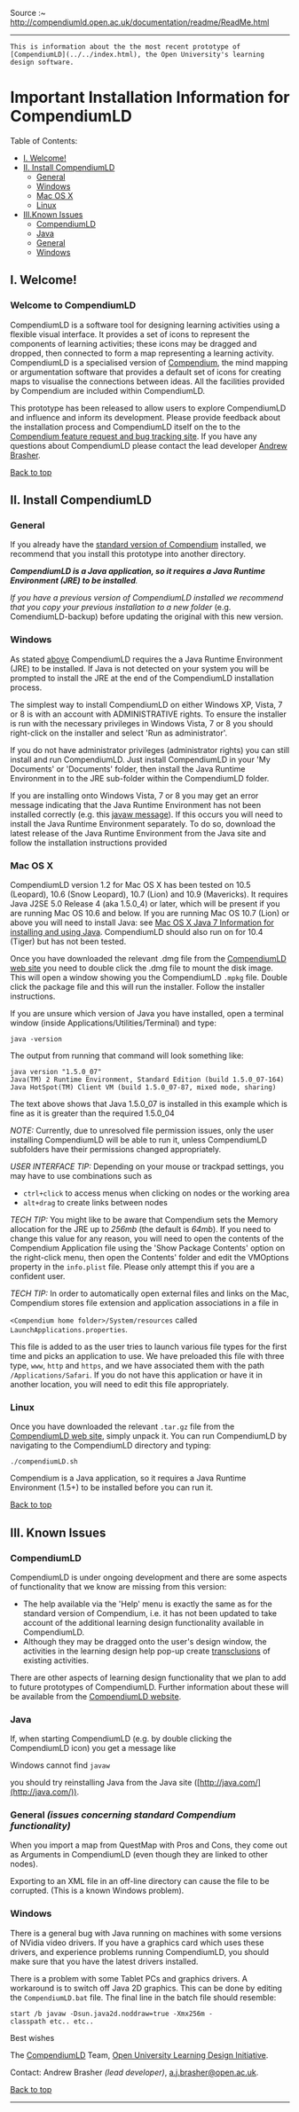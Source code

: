 
Source :~ <http://compendiumld.open.ac.uk/documentation/readme/ReadMe.html>

---

`This is information about the the most recent prototype of [CompendiumLD](../../index.html),
the Open University's learning design software.`

<a name="top"></a>

# Important Installation Information for CompendiumLD

Table of Contents:

*   [I. Welcome!](#welcome)
*   [II. Install CompendiumLD](#install)  
    - [General](#installgeneral)  
    - [Windows](#windows)  
    - [Mac OS X](#mac)  
    - [Linux](#linux)
*   [III.Known Issues](#issues)  
    - [CompendiumLD](#issueCLD)  
    - [Java](#issueJava)  
    - [General](#issuegeneral)  
    - [Windows](#issuewindows)  

## <a name="welcome"></a> I. Welcome!

### Welcome to CompendiumLD

CompendiumLD is a software tool for designing learning activities using a flexible visual interface.
It provides a set of icons to represent the components of learning activities;
these icons may be dragged and dropped, then connected to form a map representing a learning activity.
CompendiumLD is a specialised version of [Compendium](http://compendium.open.ac.uk/institute/about.htm), the mind mapping or argumentation software that provides a default set of icons for creating maps to visualise the connections between ideas.
All the facilities provided by Compendium are included within CompendiumLD.

This prototype has been released to allow users to explore CompendiumLD and influence and inform its development.
Please provide feedback about the installation process and CompendiumLD itself on the to the [Compendium feature request and bug tracking site](http://compendium.open.ac.uk/bugzilla/enter_bug.cgi?product=CompendiumLD).
If you have any questions about CompendiumLD please contact the lead developer [Andrew Brasher](mailto:a.j.brasher@open.ac.uk).

[Back to top](#top)

## <a name="install"></a> II. Install CompendiumLD

### <a name="installgeneral"></a> General

If you already have the [standard version of Compendium](http://compendium.open.ac.uk/institute/download/download.htm) installed, we recommend that you install this prototype into another directory.

_**CompendiumLD is a Java application, so it requires a Java Runtime Environment (JRE) to be installed**._

_If you have a previous version of CompendiumLD installed we recommend that you copy your previous installation to a new folder_ (e.g. ComendiumLD-backup) before updating the original with this new version.

### <a name="windows"></a>Windows

As stated [above](#installgeneral) CompendiumLD requires the a Java Runtime Environment (JRE) to be installed. If Java is not detected on your system you will be prompted to install the JRE at the end of the CompendiumLD installation process.

The simplest way to install CompendiumLD on either Windows XP, Vista, 7 or 8 is with an account with ADMINISTRATIVE rights. To ensure the installer is run with the necessary privileges in Windows Vista, 7 or 8 you should right-click on the installer and select 'Run as administrator'.

<a name="windowsNonAdmin"></a> If you do not have administrator privileges (administrator rights) you can still install and run CompendiumLD. Just install CompendiumLD in your 'My Documents' or 'Documents' folder, then install the Java Runtime Environment in to the JRE sub-folder within the CompendiumLD folder.

If you are installing onto Windows Vista, 7 or 8 you may get an error message indicating that the Java Runtime Environment has not been installed correctly (e.g. this [javaw message](#issueJava)). If this occurs you will need to install the Java Runtime Environment separately. To do so, download the latest release of the Java Runtime Environment from the Java site and follow the installation instructions provided

### <a name="mac"></a> Mac OS X

CompendiumLD version 1.2 for Mac OS X has been tested on 10.5 (Leopard), 10.6 (Snow Leopard), 10.7 (Lion) and 10.9 (Mavericks). It requires Java J2SE 5.0 Release 4 (aka 1.5.0_4) or later, which will be present if you are running Mac OS 10.6 and below. If you are running Mac OS 10.7 (Lion) or above you will need to install Java: see [Mac OS X Java 7 Information for installing and using Java](http://www.java.com/en/download/faq/java_mac.xml). CompendiumLD should also run on for 10.4 (Tiger) but has not been tested.

Once you have downloaded the relevant .dmg file from the [CompendiumLD web site](http://compendiumld.open.ac.uk/) you need to double click the .dmg file to mount the disk image. This will open a window showing you the CompendiumLD `.mpkg` file. Double click the package file and this will run the installer. Follow the installer instructions.

If you are unsure which version of Java you have installed, open a terminal window (inside Applications/Utilities/Terminal) and type:

```
java -version
```

The output from running that command will look something like:

```
java version "1.5.0_07"  
Java(TM) 2 Runtime Environment, Standard Edition (build 1.5.0_07-164)  
Java HotSpot(TM) Client VM (build 1.5.0_07-87, mixed mode, sharing)
```

The text above shows that Java 1.5.0_07 is installed in this example which is fine as it is greater than the required 1.5.0_04

_NOTE:_ Currently, due to unresolved file permission issues, only the user installing CompendiumLD will be able to run it, unless CompendiumLD subfolders have their permissions changed appropriately.

_USER INTERFACE TIP:_ Depending on your mouse or trackpad settings, you may have to use combinations such as

*   `ctrl+click` to access menus when clicking on nodes or the working area
*   `alt+drag`   to create links between nodes

_TECH TIP:_ You might like to be aware that Compendium sets the Memory allocation for the JRE up to _256mb_ (the default is _64mb_). If you need to change this value for any reason, you will need to open the contents of the Compendium Application file using the 'Show Package Contents' option on the right-click menu, then open the Contents' folder and edit the VMOptions property in the `info.plist` file. Please only attempt this if you are a confident user.

_TECH TIP:_ In order to automatically open external files and links on the Mac, Compendium stores file extension and application associations in a file in

`<Compendium home folder>/System/resources` called `LaunchApplications.properties`.

This file is added to as the user tries to launch various file types for the first time and picks an application to use. We have preloaded this file with three type, `www`, `http` and `https`, and we have associated them with the path `/Applications/Safari`. If you do not have this application or have it in another location, you will need to edit this file appropriately.

### <a name="linux"></a> Linux

Once you have downloaded the relevant `.tar.gz` file from the [CompendiumLD web site](http://compendiumld.open.ac.uk/), simply unpack it.
You can run CompendiumLD by navigating to the CompendiumLD directory and typing:

```
./compendiumLD.sh
```

Compendium is a Java application, so it requires a Java Runtime Environment (1.5+) to be installed before you can run it.

[Back to top](#top)

## <a name="issues"></a> III. Known Issues

### <a name="issueCLD"></a> CompendiumLD

CompendiumLD is under ongoing development and there are some aspects of functionality that we know are missing from this version:

*   The help available via the 'Help' menu is exactly the same as for the standard version of Compendium,
    i.e. it has not been updated to take account of the additional learning design functionality available in CompendiumLD.
*   Although they may be dragged onto the user's design window, the activities in the learning design help pop-up create
    [transclusions](https://en.wikipedia.org/wiki/Transclusion) of existing activities.

There are other aspects of learning design functionality that we plan to add to future prototypes of CompendiumLD.
Further information about these will be available from the [CompendiumLD website](http://compendiumld.open.ac.uk/).

### <a name="issueJava"></a> Java

If, when starting CompendiumLD (e.g. by double clicking the CompendiumLD icon) you get a message like

Windows cannot find `javaw`

you should try reinstalling Java from the Java site ([http://java.com/](http://java.com/)).  

### <a id="issuegeneral" name="issuegeneral"></a> General _(issues concerning standard Compendium functionality)_

When you import a map from QuestMap with Pros and Cons, they come out as Arguments in CompendiumLD (even though they are linked to other nodes).

Exporting to an XML file in an off-line directory can cause the file to be corrupted. (This is a known Windows problem).

### <a name="issuewindows"></a> Windows

There is a general bug with Java running on machines with some versions of NVidia video drivers.
If you have a graphics card which uses these drivers, and experience problems running CompendiumLD,
you should make sure that you have the latest drivers installed.

There is a problem with some Tablet PCs and graphics drivers.
A workaround is to switch off Java 2D graphics. This can be done by editing the `CompendiumLD.bat` file.
The final line in the batch file should resemble:

```
start /b javaw -Dsun.java2d.noddraw=true -Xmx256m -classpath etc.. etc..
```

Best wishes

The [CompendiumLD](../../index.html) Team, [Open University Learning Design Initiative](http://ouldi.open.ac.uk/).

Contact: Andrew Brasher _(lead developer)_, [a.j.brasher@open.ac.uk](mailto:a.j.brasher@open.ac.uk).

<span class="ciparagraph">[Back to top](#top)</span>

---
